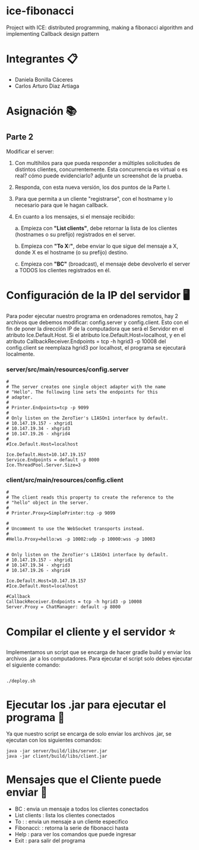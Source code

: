 # ice-fibonacci

Project with ICE: distributed programming, making a fibonacci algorithm and implementing Callback design pattern

# Integrantes 📋
- Daniela Bonilla Cáceres
- Carlos Arturo Diaz Artiaga

# Asignación 📚

## Parte 2
Modificar el server:

1. Con multihilos para que pueda responder a múltiples solicitudes de distintos clientes, concurrentemente. Esta concurrencia es virtual o es real? cómo puede evidenciarlo? adjunte un screenshot de la prueba.
2. Responda, con esta nueva versión, los dos puntos de la Parte I.
3. Para que permita a un cliente "registrarse", con el hostname y lo necesario para que le hagan callback.
4. En cuanto a los mensajes, si el mensaje recibido:

    a. Empieza con **"List clients"**, debe retornar la lista de los clientes (hostnames o su prefijo) registrados en el server.

    b. Empieza con **"To X:"**, debe enviar lo que sigue del mensaje a X, donde X es el hostname (o su prefijo) destino.

    c. Empieza con **"BC"** (broadcast), el mensaje debe devolverlo el server a TODOS los clientes registrados en él.

# Configuración de la IP del servidor 🖥️

Para poder ejecutar nuestro programa en ordenadores remotos, hay 2 archivos que debemos modificar: config.server y config.client. Esto con el fin de poner la dirección IP de la computadora que será el Servidor en el atributo Ice.Default.Host. Si el atributo Ice.Default.Host=localhost, y en el atributo CallbackReceiver.Endpoints = tcp -h hgrid3 -p 10008 del config.client se reemplaza hgrid3 por localhost, el programa se ejecutará localmente.

### server/src/main/resources/config.server ###

```
#
# The server creates one single object adapter with the name
# "Hello". The following line sets the endpoints for this
# adapter.
#
# Printer.Endpoints=tcp -p 9099
#
# Only listen on the ZeroTier's LIASOn1 interface by default.
# 10.147.19.157 - xhgrid1
# 10.147.19.34 - xhgrid3
# 10.147.19.26 - xhgrid4
#
#Ice.Default.Host=localhost

Ice.Default.Host=10.147.19.157
Service.Endpoints = default -p 8000
Ice.ThreadPool.Server.Size=3

```

### client/src/main/resources/config.client ###

```
#
# The client reads this property to create the reference to the
# "hello" object in the server.
#
# Printer.Proxy=SimplePrinter:tcp -p 9099

#
# Uncomment to use the WebSocket transports instead.
#
#Hello.Proxy=hello:ws -p 10002:udp -p 10000:wss -p 10003


# Only listen on the ZeroTier's LIASOn1 interface by default.
# 10.147.19.157 - xhgrid1
# 10.147.19.34 - xhgrid3
# 10.147.19.26 - xhgrid4

Ice.Default.Host=10.147.19.157
#Ice.Default.Host=localhost

#Callback
CallbackReceiver.Endpoints = tcp -h hgrid3 -p 10008
Server.Proxy = ChatManager: default -p 8000

```

# Compilar el cliente y el servidor ⭐️
Implementamos un script que se encarga de hacer gradle build y enviar los archivos .jar a los computadores. Para ejecutar el script solo debes ejecutar el siguiente comando:

```Console

./deploy.sh

```

# Ejecutar los .jar para ejecutar el programa 🎇

Ya que nuestro script se encarga de solo enviar los archivos .jar, se ejecutan con los siguientes comandos:

```
java -jar server/build/libs/server.jar
java -jar client/build/libs/client.jar

```
# Mensajes que el Cliente puede enviar 📨
- BC <msg> : envia un mensaje a todos los clientes conectados
- List clients : lista los clientes conectados
- To <hostname>:<msg> : envia un mensaje a un cliente especifico
- Fibonacci: <numero> : retorna la serie de fibonacci hasta <numero>
- Help : para ver los comandos que puede ingresar
- Exit : para salir del programa

